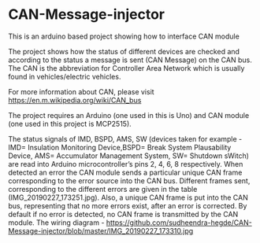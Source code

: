 # CAN-Message-injector
This is an arduino based project showing how to interface CAN module

The project shows how the status of different devices are checked and according to the status a message is sent (CAN Message) on the CAN bus. The CAN is the abbreviation for Controller Area Network which is usually found in vehicles/electric vehicles. 

For more information about CAN, please visit https://en.m.wikipedia.org/wiki/CAN_bus

The project requires an Arduino (one used in this is Uno) and CAN module (one used in this project is MCP2515). 

The status signals of IMD, BSPD, AMS, SW (devices taken for example - IMD= Insulation Monitoring Device,BSPD= Break System Plausability Device, AMS= Accumulator Management System, SW= Shutdown sWitch) are read into Arduino microcontroller’s pins 2, 4, 6, 8 respectively. When detected an error the CAN module sends a particular unique CAN frame corresponding to the error source into the CAN bus. Different frames sent, corresponding to the different errors are given in the table (IMG_20190227_173251.jpg). Also, a unique CAN frame is put into the CAN bus, representing that no more errors exist, after an error is corrected. By default if no error is detected, no CAN frame is transmitted by the CAN module. 
The wiring diagram - https://github.com/sudheendra-hegde/CAN-Message-injector/blob/master/IMG_20190227_173310.jpg
